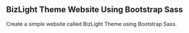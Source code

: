 ## BizLight Theme Website Using Bootstrap Sass

Create a simple website called BizLight Theme using Bootstrap Sass.
